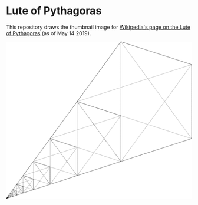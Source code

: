 # Lute of Pythagoras

This repository draws the thumbnail image for [Wikipedia's page on the Lute of Pythagoras](https://en.wikipedia.org/wiki/Lute_of_Pythagoras) (as of May 14 2019).

![Lute of Pythagoras](https://raw.githubusercontent.com/Brian-Yee/lute-of-pythagoras/master/imgs/lute_of_pythagoras.svg)
